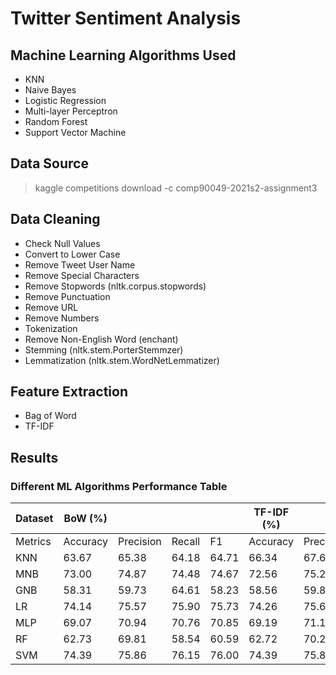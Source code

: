 # **Twitter Sentiment Analysis**
## **Machine Learning Algorithms Used**
* KNN
* Naive Bayes
* Logistic Regression
* Multi-layer Perceptron
* Random Forest
* Support Vector Machine

## **Data Source**
> kaggle competitions download -c comp90049-2021s2-assignment3

## **Data Cleaning**
* Check Null Values
* Convert to Lower Case
* Remove Tweet User Name
* Remove Special Characters
* Remove Stopwords (nltk.corpus.stopwords)
* Remove Punctuation
* Remove URL
* Remove Numbers
* Tokenization
* Remove Non-English Word (enchant)
* Stemming (nltk.stem.PorterStemmzer)
* Lemmatization (nltk.stem.WordNetLemmatizer)
  


## **Feature Extraction**
* Bag of Word
* TF-IDF

## **Results**
### **Different ML Algorithms Performance Table**
| Dataset | BoW (%)  |           |        |       | TF-IDF (%) |           |        |       |
| ------- | -------- | --------- | ------ | ----- | ---------- | --------- | ------ | ----- |
| Metrics | Accuracy | Precision | Recall | F1    | Accuracy   | Precision | Recall | F1    |
| KNN     | 63.67    | 65.38     | 64.18  | 64.71 | 66.34      | 67.69     | 67.43  | 67.56 |
| MNB     | 73.00    | 74.87     | 74.48  | 74.67 | 72.56      | 75.26     | 73.52  | 74.30 |
| GNB     | 58.31    | 59.73     | 64.61  | 58.23 | 58.56      | 59.86     | 64.77  | 58.49 |
| LR      | 74.14    | 75.57     | 75.90  | 75.73 | 74.26      | 75.61     | 76.08  | 75.84 |
| MLP     | 69.07    | 70.94     | 70.76  | 70.85 | 69.19      | 71.11     | 71.10  | 71.04 |
| RF      | 62.73    | 69.81     | 58.54  | 60.59 | 62.72      | 70.27     | 58.57  | 60.69 |
| SVM     | 74.39    | 75.86     | 76.15  | 76.00 | 74.39      | 75.86     | 76.15  | 76.00 |
  
